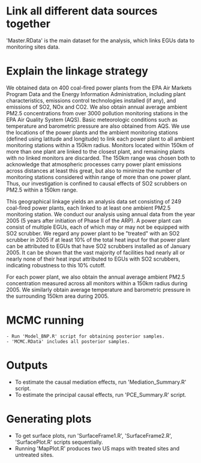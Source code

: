 # Link all different data sources together

'Master.RData' is the main dataset for the analysis, which links EGUs data to monitoring sites data.

# Explain the linkage strategy

We obtained data on 400 coal-fired power plants from the EPA Air Markets Program Data and the Energy Information Administration, including plant characteristics, emissions control technologies installed (if any), and emissions of SO2, NOx and CO2.  We also obtain annual average ambient PM2.5 concentrations from over 3000 pollution monitoring stations in the EPA Air Quality System (AQS).  Basic meteorologic conditions such as temperature and barometric pressure are also obtained from AQS.  We use the locations of the power plants and the ambient monitoring stations (defined using latitude and longitude) to link each power plant to all ambient monitoring stations within a 150km radius.  Monitors located within 150km of more than one plant are linked to the closest plant, and remaining plants with no linked monitors are discarded.  The 150km range was chosen both to acknowledge that atmospheric processes carry power plant emissions across distances at least this great, but also to minimize the number of monitoring stations considered within range of more than one power plant. Thus, our investigation is confined to causal effects of SO2 scrubbers on PM2.5 within a 150km range.    

This geographical linkage yields an analysis data set consisting of 249 coal-fired power plants, each linked to at least one ambient PM2.5 monitoring station.  We conduct our analysis using annual data from the year 2005 (5 years after initiation of Phase II of the ARP).  A power plant can consist of multiple EGUs, each of which may or may not be equipped with SO2 scrubber. We regard any power plant to be "treated" with an SO2 scrubber in 2005 if at least 10% of the total heat input for that power plant can be attributed to EGUs that have SO2 scrubbers installed as of January 2005. It can be shown that the vast majority of facilities had nearly all or nearly none of their heat input attributed to EGUs with SO2 scrubbers, indicating robustness to this 10% cutoff.

For each power plant, we also obtain the annual average ambient PM2.5 concentration measured across all monitors within a 150km radius during 2005.  We similarly obtain average temperature and barometric pressure in the surrounding 150km area during 2005. 

# MCMC running

    - Run 'Model_BNP.R' script for obtaining posterior samples.
    - 'MCMC.RData' includes all posterior samples.
    
# Outputs

   - To estimate the causal mediation effects, run 'Mediation_Summary.R' script.
   - To estimate the principal causal effects, run 'PCE_Summary.R' script.

# Generating plots
   - To get surface plots, run 'SurfaceFrame1.R', 'SurfaceFrame2.R', 'SurfacePlot.R' scripts sequentially.
   - Running 'MapPlot.R' produces two US maps with treated sites and untreated sites.
